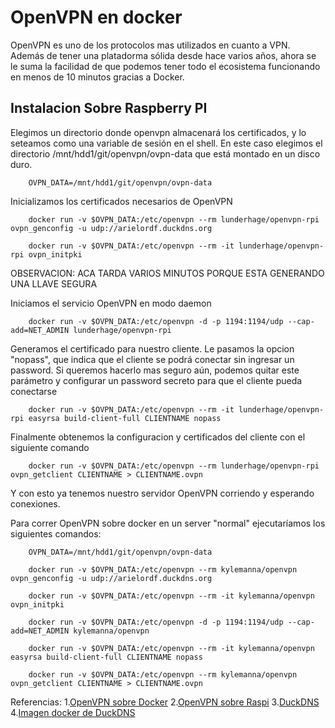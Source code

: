 # OpenVPN en docker

OpenVPN es uno de los protocolos mas utilizados en cuanto a VPN. Además de tener una platadorma sólida desde hace varios años, ahora se le suma la facilidad de que podemos tener todo el ecosistema funcionando en menos de 10 minutos gracias a Docker.

## Instalacion Sobre Raspberry PI
Elegimos un directorio donde openvpn almacenará los certificados, y lo seteamos como una variable de sesión en el shell. En este caso elegimos el directorio /mnt/hdd1/git/openvpn/ovpn-data que está montado en un disco duro.
```shell
	OVPN_DATA=/mnt/hdd1/git/openvpn/ovpn-data
```	
Inicializamos los certificados necesarios de OpenVPN
```shell
	docker run -v $OVPN_DATA:/etc/openvpn --rm lunderhage/openvpn-rpi ovpn_genconfig -u udp://arielordf.duckdns.org
```
```shell
	docker run -v $OVPN_DATA:/etc/openvpn --rm -it lunderhage/openvpn-rpi ovpn_initpki
```
OBSERVACION: ACA TARDA VARIOS MINUTOS PORQUE ESTA GENERANDO UNA LLAVE SEGURA

Iniciamos el servicio OpenVPN en modo daemon
```shell
	docker run -v $OVPN_DATA:/etc/openvpn -d -p 1194:1194/udp --cap-add=NET_ADMIN lunderhage/openvpn-rpi 
```
Generamos el certificado para nuestro cliente. Le pasamos la opcion "nopass", que indica que el cliente se podrá conectar sin ingresar un password. Si queremos hacerlo mas seguro aún, podemos quitar este parámetro y configurar un password secreto para que el cliente pueda conectarse
```shell
	docker run -v $OVPN_DATA:/etc/openvpn --rm -it lunderhage/openvpn-rpi easyrsa build-client-full CLIENTNAME nopass
```
Finalmente obtenemos la configuracion y certificados del cliente con el siguiente comando
```shell
	docker run -v $OVPN_DATA:/etc/openvpn --rm lunderhage/openvpn-rpi ovpn_getclient CLIENTNAME > CLIENTNAME.ovpn
```
Y con esto ya tenemos nuestro servidor OpenVPN corriendo y esperando conexiones.

Para correr OpenVPN sobre docker en un server "normal" ejecutaríamos los siguientes comandos:
```shell
	OVPN_DATA=/mnt/hdd1/git/openvpn/ovpn-data
```	
```shell
	docker run -v $OVPN_DATA:/etc/openvpn --rm kylemanna/openvpn ovpn_genconfig -u udp://arielordf.duckdns.org
```
```shell
	docker run -v $OVPN_DATA:/etc/openvpn --rm -it kylemanna/openvpn ovpn_initpki
```
```shell
	docker run -v $OVPN_DATA:/etc/openvpn -d -p 1194:1194/udp --cap-add=NET_ADMIN kylemanna/openvpn 
```
```shell
	docker run -v $OVPN_DATA:/etc/openvpn --rm -it kylemanna/openvpn easyrsa build-client-full CLIENTNAME nopass
```
```shell
	docker run -v $OVPN_DATA:/etc/openvpn --rm kylemanna/openvpn ovpn_getclient CLIENTNAME > CLIENTNAME.ovpn
```

Referencias:
1.[OpenVPN sobre Docker](https://github.com/kylemanna/docker-openvpn)
2.[OpenVPN sobre Raspi](https://github.com/lunderhage/docker-openvpn-rpi)
3.[DuckDNS](http://www.duckdns.org/)
4.[Imagen docker de DuckDNS](https://hub.docker.com/r/linuxserver/duckdns)
